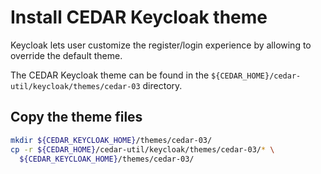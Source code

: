 # Install CEDAR Keycloak theme

Keycloak lets user customize the register/login experience by allowing to override the default theme.

The CEDAR Keycloak theme can be found in the `${CEDAR_HOME}/cedar-util/keycloak/themes/cedar-03` directory.

## Copy the theme files

```sh
mkdir ${CEDAR_KEYCLOAK_HOME}/themes/cedar-03/
cp -r ${CEDAR_HOME}/cedar-util/keycloak/themes/cedar-03/* \
  ${CEDAR_KEYCLOAK_HOME}/themes/cedar-03/
``` 
